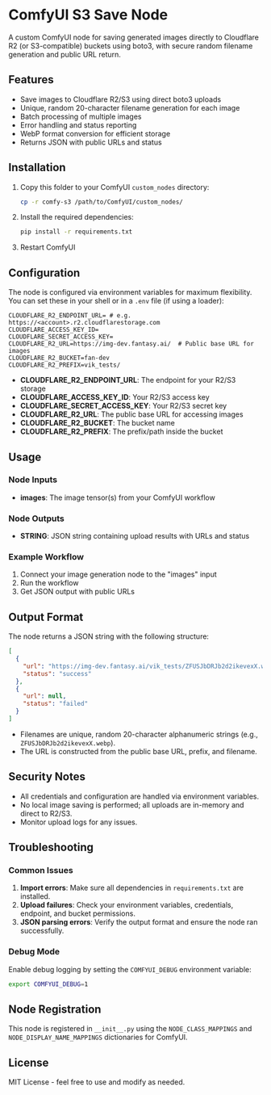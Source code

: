 # ComfyUI S3 Save Node

A custom ComfyUI node for saving generated images directly to Cloudflare R2 (or S3-compatible) buckets using boto3, with secure random filename generation and public URL return.

## Features

- Save images to Cloudflare R2/S3 using direct boto3 uploads
- Unique, random 20-character filename generation for each image
- Batch processing of multiple images
- Error handling and status reporting
- WebP format conversion for efficient storage
- Returns JSON with public URLs and status

## Installation

1. Copy this folder to your ComfyUI `custom_nodes` directory:
   ```bash
   cp -r comfy-s3 /path/to/ComfyUI/custom_nodes/
   ```

2. Install the required dependencies:
   ```bash
   pip install -r requirements.txt
   ```

3. Restart ComfyUI

## Configuration

The node is configured via environment variables for maximum flexibility. You can set these in your shell or in a `.env` file (if using a loader):

```env
CLOUDFLARE_R2_ENDPOINT_URL= # e.g. https://<account>.r2.cloudflarestorage.com
CLOUDFLARE_ACCESS_KEY_ID=
CLOUDFLARE_SECRET_ACCESS_KEY=
CLOUDFLARE_R2_URL=https://img-dev.fantasy.ai/  # Public base URL for images
CLOUDFLARE_R2_BUCKET=fan-dev
CLOUDFLARE_R2_PREFIX=vik_tests/
```

- **CLOUDFLARE_R2_ENDPOINT_URL**: The endpoint for your R2/S3 storage
- **CLOUDFLARE_ACCESS_KEY_ID**: Your R2/S3 access key
- **CLOUDFLARE_SECRET_ACCESS_KEY**: Your R2/S3 secret key
- **CLOUDFLARE_R2_URL**: The public base URL for accessing images
- **CLOUDFLARE_R2_BUCKET**: The bucket name
- **CLOUDFLARE_R2_PREFIX**: The prefix/path inside the bucket

## Usage

### Node Inputs
- **images**: The image tensor(s) from your ComfyUI workflow

### Node Outputs
- **STRING**: JSON string containing upload results with URLs and status

### Example Workflow
1. Connect your image generation node to the "images" input
2. Run the workflow
3. Get JSON output with public URLs

## Output Format

The node returns a JSON string with the following structure:

```json
[
  {
    "url": "https://img-dev.fantasy.ai/vik_tests/ZFUSJbDRJb2d2ikevexX.webp",
    "status": "success"
  },
  {
    "url": null,
    "status": "failed"
  }
]
```

- Filenames are unique, random 20-character alphanumeric strings (e.g., `ZFUSJbDRJb2d2ikevexX.webp`).
- The URL is constructed from the public base URL, prefix, and filename.

## Security Notes

- All credentials and configuration are handled via environment variables.
- No local image saving is performed; all uploads are in-memory and direct to R2/S3.
- Monitor upload logs for any issues.

## Troubleshooting

### Common Issues

1. **Import errors**: Make sure all dependencies in `requirements.txt` are installed.
2. **Upload failures**: Check your environment variables, credentials, endpoint, and bucket permissions.
3. **JSON parsing errors**: Verify the output format and ensure the node ran successfully.

### Debug Mode

Enable debug logging by setting the `COMFYUI_DEBUG` environment variable:
```bash
export COMFYUI_DEBUG=1
```

## Node Registration

This node is registered in `__init__.py` using the `NODE_CLASS_MAPPINGS` and `NODE_DISPLAY_NAME_MAPPINGS` dictionaries for ComfyUI.

## License

MIT License - feel free to use and modify as needed. 
